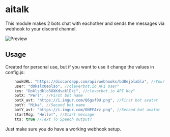 # aitalk
This module makes 2 bots chat with eachother and sends the messages via webhook to your discord channel.

![Preview](https://i.imgur.com/UFhSfZh.png)

## Usage
Created for personal use, but if you want to use it change the values in config.js:
```js
    hookURL: "https://discordapp.com/api/webhooks/bd8ejblabla", //Your discord webhook URL
    user: "d0kslx0eolso", //cleverbot.io API User"
    key: "Doklsdklo3OXKdseklEkj", //cleverbot.io API Key"
    botX: "Perl", //First bot name
    botX_avt: "https://i.imgur.com/Q6gsf9U.png", //First bot avatar
    botY: "Mika", //Second bot name
    botY_avt: "https://i.imgur.com/ONFFArz.png", //Second bot avatar
    startMsg: "Hello!", //Start message
    tts: true //Text To Speech output?
```
Just make sure you do have a working webhook setup.
